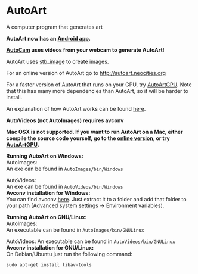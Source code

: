 # AutoArt
A computer program that generates art

**AutoArt now has an [Android app](https://github.com/pommicket/AutoArtAndroid).**

**[AutoCam](http://github.com/pommicket/AutoCam) uses videos from your webcam to generate AutoArt!**

AutoArt uses [stb_image](https://github.com/nothings/stb) to create images.

For an online version of AutoArt go to http://autoart.neocities.org

For a faster version of AutoArt that runs on your GPU, try [AutoArtGPU](http://github.com/pommicket/AutoArtGPU). Note that this has many more dependencies than AutoArt, so it will be harder to install.

An explanation of how AutoArt works can be found [here](http://autoart.neocities.org/explanation.html).

**AutoVideos (not AutoImages) requires avconv**

**Mac OSX is not supported. If you want to run AutoArt on a Mac, either compile the source code yourself, go to the [online version](http://autoart.neocities.org), or try [AutoArtGPU](http://github.com/pommicket/AutoArtGPU).**

**Running AutoArt on Windows:**  
AutoImages:  
An exe can be found in `AutoImages/bin/Windows`

AutoVideos:  
An exe can be found in `AutoVideos/bin/Windows`  
**Avconv installation for Windows:**  
You can find avconv [here](http://builds.libav.org/windows/release-gpl/). Just extract it to a folder and add that folder to your path (Advanced system settings -> Environment variables).

**Running AutoArt on GNU/Linux:**  
AutoImages:  
An executable can be found in `AutoImages/bin/GNULinux`

AutoVideos: 
An executable can be found in `AutoVideos/bin/GNULinux`  
**Avconv installation for GNU/Linux:**  
On Debian/Ubuntu just run the following command:  
```
sudo apt-get install libav-tools
```


